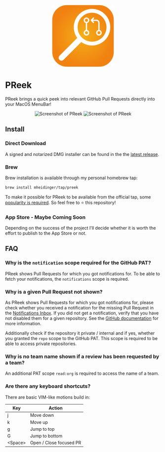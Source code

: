 <p align="center">
 <img alt="PReek Logo" width="200" height="200" margin-right="100%" src="https://github.com/mheidinger/PReek/blob/main/icons/logo.png?raw=true">
</p>

# PReek

PReek brings a quick peek into relevant GitHub Pull Requests directly into your MacOS MenuBar!

<p align="center">
 <img alt="Screenshot of PReek" width="400" src="img/screenshot-1.png">
 <img alt="Screenshot of PReek" width="400" src="img/screenshot-2.png">
</p>

## Install

### Direct Download

A signed and notarized DMG installer can be found in the the [latest release](https://github.com/mheidinger/PReek/releases/latest).

### Brew

Brew installation is available through my personal homebrew tap:

```bash
brew install mheidinger/tap/preek
```

To make it possible for PReek to be available from the official tap, some [popularity is required](https://docs.brew.sh/Acceptable-Casks#rejected-casks). So feel free to ⭐ this repository!

### App Store - Maybe Coming Soon

Depending on the success of the project I'll decide whether it is worth the effort to publish to the App Store or not.

## FAQ

### Why is the `notification` scope required for the GitHub PAT?

PReek shows Pull Requests for which you got notifications for.
To be able to fetch your notifications, the `notifications` scope is required.

### Why is a given Pull Request not shown?

As PReek shows Pull Requests for which you got notifications for, please check whether you received a notification for the missing Pull Request in the [Notifications Inbox](https://github.com/notifications).
If you did not get a notification, verify that you have not disabled them for a given repository.
See the [GitHub documentation](https://docs.github.com/en/account-and-profile/managing-subscriptions-and-notifications-on-github/setting-up-notifications/configuring-notifications) for more information.

Additionally check if the repository it private / internal and if yes, whether you granted the `repo` scope to the GitHub PAT.
This scope is required to be able to access private repositories.

### Why is no team name shown if a review has been requested by a team?

An additional PAT scope `read:org` is required to access the name of a team.

### Are there any keyboard shortcuts?

There are basic VIM-like motions build in:

| Key | Action |
| --- | ------ |
| j | Move down |
| k | Move up |
| g | Jump to top |
| G | Jump to bottom |
| \<Space\> | Open / Close focused PR |
